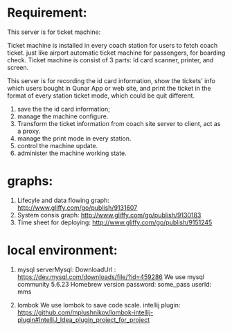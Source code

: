 # Requirement:
This server is for ticket machine:

Ticket machine is installed in every coach station for users to fetch coach ticket.
just like airport automatic ticket machine for passengers, for boarding check.
Ticket machine is consist of 3 parts:
Id card scanner, printer, and screen.

This server is for recording the id card information,
show the tickets' info which users bought in Qunar App or web site,
and print the ticket in the format of every station ticket mode, which could be quit different.


1. save the the id card information;
2. manage the machine configure.
3. Transform the ticket information from coach site server to client, act as a proxy.
4. manage the print mode in every station.
5. control the machine update.
6. administer the machine working state.

# graphs:
1. Lifecyle and data flowing graph:
http://www.gliffy.com/go/publish/9131607
2. System consis graph:
http://www.gliffy.com/go/publish/9130183
3. Time sheet for deploying:
http://www.gliffy.com/go/publish/9151245

# local environment:
1. mysql
serverMysql:
DownloadUrl : https://dev.mysql.com/downloads/file/?id=459286
We use mysql community 5.6.23 Homebrew version
password:  some_pass
userId: mms

2. lombok
We use lombok to save code scale.
intellij plugin:
https://github.com/mplushnikov/lombok-intellij-plugin#IntelliJ_Idea_plugin_project_for_project


